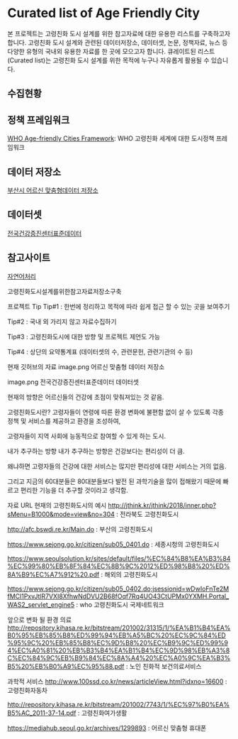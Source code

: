 # Curated list of Age Friendly City
본 프로젝트는 고령친화 도시 설계를 위한 참고자료에 대한 유용한 리스트를 구축하고자 합니다. 고령친화 도시 설계와 관련된 데이터저장소, 데이터셋, 논문, 정책자료, 뉴스 등 다양한 유형의 국내외 유용한 자료를 한 곳에 모으고자 합니다. 큐레이트된 리스트(Curated list)는 고령친화 도시 설계를 위한 목적에 누구나 자유롭게 활용될 수 있습니다. 

## 수집현황

## 정책 프레임워크
[WHO Age-friendly Cities Framework](https://extranet.who.int/agefriendlyworld/): WHO 고령친화 세계에 대한 도시정책 프레임워크

## 데이터 저장소
[부산시 어르신 맞춤형데이터 저장소](https://data.busan.go.kr/customData/list.nm?apitype=130)

## 데이터셋
[전국건강증진센터표준데이터](https://data.busan.go.kr/dataSet/detail.nm?contentId=10&publicdatapk=OA_SS00034)

## 참고사이트
[자연어처리](https://insikk.github.io/awesome-korean-nlp/)

고령친화도시설계를위한참고자료저장소구축

프로젝트 Tip
Tip#1 : 한번에 정리하고 목적에 따라 쉽게 접근 할 수 있는 곳을 보여주기

Tip#2 : 국내 외 가리지 않고 자료수집하기

Tip#3 : 고령친화도시에 대한 방향 및 프로젝트 제언도 가능

Tip#4 : 상단의 요약통계표 (데이터셋의 수, 관련문헌, 관련기관의 수 등)

현재 깃허브의 자료
image.png 어르신 맞춤형 데이터 저장소

image.png 전국건강증진센터표준데이터 데이터셋

현재의 방향은 어르신들의 건강에 초점이 맞춰져있는 것 같음.

고령친화도시란?
고령자들이 연령에 따른 환경 변화에 불편함 없이 살 수 있도록 각종 정책 및 서비스를 제공하고 환경을 조성하여,

고령자들이 지역 사회에 능동적으로 참여할 수 있게 하는 도시.

내가 추구하는 방향
내가 추구하는 방향은 건강보다는 편리성이 더 큼.

왜냐하면 고령자들의 건강에 대한 서비스는 많지만 편리성에 대한 서비스는 거의 없음.

그리고 지금의 60대분들은 80대분들보다 발전 된 과학기술을 많이 접해왔기 때문에 빠르고 편리한 기능을 더 추구할 것이라고 생각함.

자료 URL
현재의 고령친화도시의 예시
http://jthink.kr/jthink/2018/inner.php?sMenu=B1000&mode=view&no=304 : 전라북도 고령친화도시

http://afc.bswdi.re.kr/Main.do : 부산의 고령친화도시

https://www.sejong.go.kr/citizen/sub05_0401.do : 세종시청의 고령친화도시

https://www.seoulsolution.kr/sites/default/files/%EC%84%B8%EA%B3%84%EC%99%80%EB%8F%84%EC%8B%9C%2012%ED%98%B8%20%ED%8A%B9%EC%A7%912%20.pdf : 해외의 고령친화도시

https://www.sejong.go.kr/citizen/sub05_0402.do;jsessionid=wDwIoFnTe2MfMCl1PxvJtlR7VXI8XfhwNdDVU2B68fOqf7Rq4UO43CtUPMx0YXMH.Portal_WAS2_servlet_engine5 : who 고령친화도시 국제네트워크

앞으로 변화 될 환경
의료
http://repository.kihasa.re.kr/bitstream/201002/31315/1/%EA%B1%B4%EA%B0%95%EB%85%B8%ED%99%94%EB%A5%BC%20%EC%9C%84%ED%95%9C%20%EB%85%B8%EC%9D%B8%20%EC%B9%9C%ED%99%94%EC%A0%81%20%EB%B3%B4%EA%B1%B4%EC%9D%98%EB%A3%8C%EC%84%9C%EB%B9%84%EC%8A%A4%20%EC%A0%9C%EA%B3%B5%20%EB%B0%A9%EC%95%88.pdf : 노인 친화적 보건의료서비스

과학적 서비스
http://www.100ssd.co.kr/news/articleView.html?idxno=16600 : 고령친화자동차

http://repository.kihasa.re.kr/bitstream/201002/7743/1/%EC%97%B0%EA%B5%AC_2011-37-14.pdf : 고령친화여가생활

https://mediahub.seoul.go.kr/archives/1299893 : 어르신 맞춤형 휴대폰

